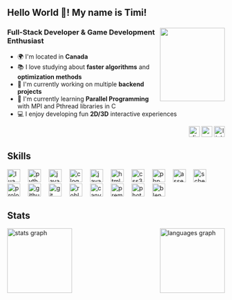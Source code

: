 <!-- The Introduction should be on top -->
<h2 align="left">Hello World 👋! My name is Timi!</h2>

<!-- About Me and Image + Socials -->
<div>
  <!-- Image aligned to the right -->
  <img align="right" height="170" width="150" src="https://media2.giphy.com/media/v1.Y2lkPTc5MGI3NjExcGMwdGVxNGVpNTd2bWkzdXNwMmpmYm12N2locDl5MDQ5MG0zdHlpZCZlcD12MV9pbnRlcm5hbF9naWZfYnlfaWQmY3Q9Zw/Sb79pciASiTpvNk3h9/giphy.gif" />

  <!-- About Me on the left -->
  <div>
    <h3 align="left">Full-Stack Developer & Game Development Enthusiast</h3>
    <ul>
      <li>🌍 I'm located in <strong>Canada</strong></li>
      <li>📚 I love studying about <strong>faster algorithms</strong> and <strong>optimization methods</strong></li>
      <li>📝 I'm currently working on multiple <strong>backend projects</strong></li>
      <li>🧠 I'm currently learning <strong>Parallel Programming</strong> with MPI and Pthread libraries in C</li>
      <li>💻 I enjoy developing fun <strong>2D/3D</strong> interactive experiences</li>
    </ul>
  </div>

  <!-- Socials below the image -->
  <div align="right" display: flex;">
    <a href="https://discord.com/users/timyster"><img src="https://img.shields.io/static/v1?message=Discord&logo=discord&label=&color=7289DA&logoColor=white&labelColor=&style=for-the-badge" height="25" alt="discord logo" /></a>
    <a href="mailto:timiaina10@gmail.com"><img src="https://img.shields.io/static/v1?message=Gmail&logo=gmail&label=&color=D14836&logoColor=white&labelColor=&style=for-the-badge" height="25" alt="gmail logo" /></a>
    <a href="https://www.linkedin.com/in/timi-aina-932531251/"><img src="https://img.shields.io/static/v1?message=LinkedIn&logo=linkedin&label=&color=0077B5&logoColor=white&labelColor=&style=for-the-badge" height="25" alt="linkedin logo" /></a>
  </div>
</div>

<!-- Container for Skills -->
<div>
  <h2 align="left">Skills</h2>
  <div>
    <a href="https://www.lua.org/"><img src="https://cdn.jsdelivr.net/gh/devicons/devicon/icons/lua/lua-original.svg" height="30" alt="lua logo" /></a>&emsp;
    <a href="https://www.python.org/"><img src="https://cdn.jsdelivr.net/gh/devicons/devicon/icons/python/python-original.svg" height="30" alt="python logo" /></a>&emsp;
    <a href="https://www.java.com/"><img src="https://cdn.jsdelivr.net/gh/devicons/devicon/icons/java/java-original.svg" height="30" alt="java logo" /></a>&emsp;
    <a href="https://en.wikipedia.org/wiki/C_(programming_language)"><img src="https://cdn.jsdelivr.net/gh/devicons/devicon/icons/c/c-original.svg" height="30" alt="c logo" /></a>&emsp;
    <a href="https://developer.mozilla.org/en-US/docs/Web/JavaScript"><img src="https://cdn.jsdelivr.net/gh/devicons/devicon/icons/javascript/javascript-original.svg" height="30" alt="javascript logo" /></a>&emsp;
    <a href="https://developer.mozilla.org/en-US/docs/Web/HTML"><img src="https://cdn.jsdelivr.net/gh/devicons/devicon/icons/html5/html5-original.svg" height="30" alt="html5 logo" /></a>&emsp;
    <a href="https://developer.mozilla.org/en-US/docs/Web/CSS"><img src="https://cdn.jsdelivr.net/gh/devicons/devicon/icons/css3/css3-original.svg" height="30" alt="css3 logo" /></a>&emsp;
    <a href="https://www.php.net/"><img src="https://cdn.jsdelivr.net/gh/devicons/devicon/icons/php/php-original.svg" height="30" alt="php logo" /></a>&emsp;
    <a href="https://en.wikipedia.org/wiki/Assembly_language"><img src="https://cdn.jsdelivr.net/gh/devicons/devicon/icons/linux/linux-original.svg" height="30" alt="assembly logo" /></a>&emsp;
    <a href="https://schemers.org/"><img src="https://upload.wikimedia.org/wikipedia/commons/c/c1/Racket-logo.svg" height="30" alt="scheme logo" /></a>&emsp;
    <a href="https://en.wikipedia.org/wiki/Prolog"><img src="https://www.swi-prolog.org/download/logo/swipl-128.png" height="30" alt="prolog logo" /></a>&emsp;
    <a href="https://github.com/"><img src="https://cdn.jsdelivr.net/gh/devicons/devicon/icons/github/github-original.svg" height="30" alt="github logo" /></a>&emsp;
    <a href="https://git-scm.com/"><img src="https://cdn.jsdelivr.net/gh/devicons/devicon/icons/git/git-original.svg" height="30" alt="git logo" /></a>&emsp;
    <a href="https://developer.roblox.com/en-us/"><img src="https://upload.wikimedia.org/wikipedia/commons/5/58/Roblox_Studio_logo_2021_present.svg" height="30" alt="roblox studio logo" /></a>&emsp;
    <a href="https://www.canva.com/"><img src="https://static.wikia.nocookie.net/logopedia/images/9/9f/Canva_circled_2021.svg/revision/latest/scale-to-width-down/1000?cb=20230218102632" height="30" alt="canva logo" /></a>&emsp;
    <a href="https://www.adobe.com/products/premiere.html"><img src="https://upload.wikimedia.org/wikipedia/commons/4/40/Adobe_Premiere_Pro_CC_icon.svg" height="30" alt="premiere pro logo" /></a>&emsp;
    <a href="https://www.adobe.com/products/photoshop.html"><img src="https://upload.wikimedia.org/wikipedia/commons/a/af/Adobe_Photoshop_CC_icon.svg" height="30" alt="photoshop logo" /></a>&emsp;
    <a href="https://www.blender.org/"><img src="https://cdn.jsdelivr.net/gh/devicons/devicon/icons/blender/blender-original.svg" height="30" alt="blender logo" /></a>&emsp;
  </div>
</div>

<!-- Stats section with both stats being put side by side -->
<h2 align="left">Stats</h2>
<div style="display: flex; justify-content: space-between;">
  <img src="https://github-readme-stats.vercel.app/api?username=timi-a&hide_title=false&hide_rank=false&show_icons=true&include_all_commits=true&count_private=true&disable_animations=false&theme=dracula&locale=en&hide_border=false" height="150" alt="stats graph" />
  <img src="https://github-readme-stats.vercel.app/api/top-langs?username=timi-a&locale=en&hide_title=false&layout=compact&card_width=320&langs_count=5&theme=dracula&hide_border=false" height="150" alt="languages graph" />
</div>


